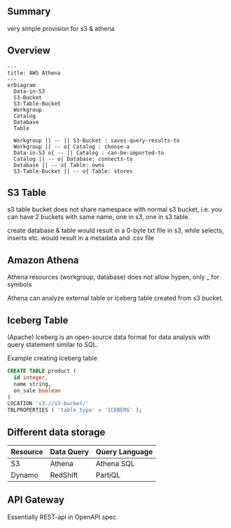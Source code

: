 ## Summary

very simple provision for s3 & athena

## Overview

```mermaid
---
title: AWS Athena
---
erDiagram
  Data-in-S3
  S3-Bucket
  S3-Table-Bucket
  Workgroup
  Catalog
  Database
  Table

  Workgroup || -- || S3-Bucket : saves-query-results-to
  Workgroup || -- o{ Catalog : choose-a
  Data-in-S3 o{ -- || Catalog : can-be-imported-to
  Catalog || -- o| Database: connects-to
  Database || -- o{ Table: owns
  S3-Table-Bucket || -- o{ Table: stores
```

## S3 Table

s3 table bucket does not share namespace with normal s3 bucket, i.e. you can have 2 buckets with same name, one in s3, one in s3 table.

create database & table would result in a 0-byte txt file in s3, while selects, inserts etc. would result in a metadata and .csv file

## Amazon Athena

Athena resources (workgroup, database) does not allow hypen, only _ for symbols

Athena can analyze external table or iceberg table created from s3 bucket.

## Iceberg Table

(Apache) Iceberg is an open-source data format for data analysis with query statement similar to SQL.

Example creating Iceberg table
```sql
CREATE TABLE product (
  id integer,
  name string,
  on_sale boolean
)
LOCATION 's3://s3-bucket/'
TBLPROPERTIES ( 'table_type' = 'ICEBERG' );
```

## Different data storage

| Resource | Data Query | Query Language |
|----------|------------|----------------|
| S3       | Athena     | Athena SQL     |
| Dynamo   | RedShift   | PartiQL        |

## API Gateway

Essentially REST-api in OpenAPI spec.
